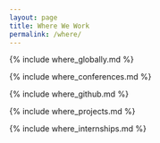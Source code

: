 ```yaml
---
layout: page
title: Where We Work
permalink: /where/
---
```


{% include where_globally.md %}

{% include where_conferences.md %}

{% include where_github.md %}

{% include where_projects.md %}

{% include where_internships.md %}
